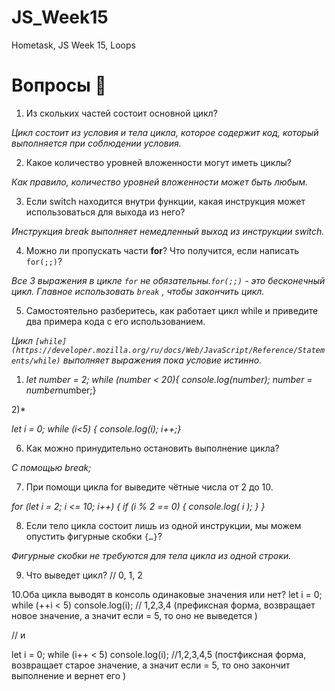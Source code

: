 # JS_Week15
Hometask, JS Week 15, Loops

# Вопросы 💎

1. Из скольких частей состоит основной цикл?

*Цикл состоит из условия и тела цикла, которое содержит код, который выполняется при соблюдении условия.* 

2. Какое количество уровней вложенности могут иметь циклы?

*Как правило, количество уровней вложенности может быть любым.* 

3. Если switch находится внутри функции, какая инструкция может использоваться для выхода из него?

*Инструкция break выполняет немедленный выход из инструкции switch.*

4. Можно ли пропускать части **for**? Что получится, если написать `for(;;)`? 

*Все 3 выражения в цикле `for` не обязательны.`for(;;)` - это бесконечный цикл. Главное использовать `break` , чтобы закончить цикл.*

5. Самостоятельно разберитесь, как работает цикл while и приведите два примера кода с его использованием.

*Цикл `[while](https://developer.mozilla.org/ru/docs/Web/JavaScript/Reference/Statements/while)` выполняет выражения пока условие истинно.*

1) *let number = 2;
while (number < 20){
console.log(number);
number = number*number;}

2)* 

*let i = 0;
while (i<5) {
console.log(i);
i++;}*

6. Как можно принудительно остановить выполнение цикла?

*C помощью break;*

7. При помощи цикла for выведите чётные числа от 2 до 10.

*for (let i = 2; i <= 10; i++) {
if (i % 2 == 0) {
console.log( i );
}
}*

8. Если тело цикла состоит лишь из одной инструкции, мы можем опустить фигурные скобки `{…}`?

*Фигурные скобки не требуются для тела цикла из одной строки.*

9. Что выведет цикл? // 0, 1, 2

10.Оба цикла выводят в консоль одинаковые значения или нет?
let i = 0;
while (++i < 5) console.log(i); // 1,2,3,4 (префиксная форма, возвращает новое значение, а значит если = 5, то оно не выведется )

// и

let i = 0;
while (i++ < 5) console.log(i); //1,2,3,4,5 (постфиксная форма, возвращает старое значение, а значит если = 5, то оно закончит выполнение и вернет его )
